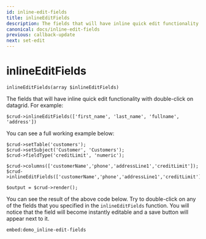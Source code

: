 ```yaml
---
id: inline-edit-fields
title: inlineEditFields
description: The fields that will have inline quick edit functionality with double-click on datagrid.
canonical: docs/inline-edit-fields
previous: callback-update
next: set-edit
---
```


# inlineEditFields

<pre><code class="language-php">inlineEditFields(array $inlineEditFields)</code></pre>

The fields that will have inline quick edit functionality with double-click on datagrid. For example:
<pre><code class="language-php">$crud->inlineEditFields(['first_name', 'last_name', 'fullname', 'address'])</code></pre>

You can see a full working example below:
<pre><code class="language-php">$crud->setTable('customers');
$crud->setSubject('Customer', 'Customers');
$crud->fieldType('creditLimit', 'numeric');

$crud->columns(['customerName','phone','addressLine1','creditLimit']);
$crud->inlineEditFields(['customerName','phone','addressLine1','creditLimit']);

$output = $crud->render();</code></pre>

You can see the result of the above code below. Try to double-click on any of the fields that you specified in 
the `inlineEditFields` function. You will notice that the field will become instantly editable and a save button will 
appear next to it.

`embed:demo_inline-edit-fields`